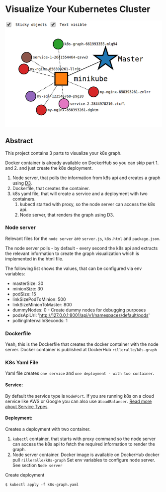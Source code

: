 # Visualize Your Kubernetes Cluster
![Image](k8s-graph.png)

## Abstract
This project contains 3 parts to visualize your k8s graph.

Docker container is already available on DockerHub so you can skip
part 1. and 2. and just create the k8s deployment.

1. Node server, that polls the information from k8s api and creates
a graph using [D3](https://d3js.org/).
2. Dockerfile, that creates the container.
3. k8s yaml file, that will create a service and a deployment with two containers.
    1. kubectl started with proxy, so the node server can
    access the k8s api.
    2. Node server, that renders the graph using D3.


### Node server
Relevant files for the `node server` are `server.js`, `k8s.html`
and `package.json`.

The node server polls - by default - every second the k8s api and
extracts the relevant information to create the graph visualization
which is implemented in the html file.

The following list shows the values,
that can be configured via env variables:

* masterSize: 30
* minionSize: 30
* podSize: 15
* linkSizePodToMinion: 500
* linkSizeMinionToMaster: 800
* dummyNodes: 0 - Create dummy nodes for debugging purposes
* podsApiUrl: 'http://127.0.0.1:8001/api/v1/namespaces/default/pods'
* pollingIntervalInSeconds: 1

### Dockerfile
Yeah, this is the Dockerfile that creates the docker container with
the node server. Docker container is published at DockerHub `rilleralle/k8s-graph`

### K8s Yaml File
Yaml file creates `one service` and `one deployment - with two container`.

#### Service:
By default the service type is `NodePort`.
If you are running k8s on a cloud service like AWS or Google
you can also use a`LoadBalancer`.
[Read more about Service Types](https://kubernetes.io/docs/concepts/services-networking/service/#publishing-services---service-types).

#### Deployment:
Creates a deployment with two container.

1. `kubectl` container, that starts with proxy command so
the node server can access the k8s api to fetch the required
information to render the graph.
2. Node server container. Docker image is available on DockerHub docker pull `rilleralle/k8s-graph`
 Set env variables to configure node server. See section `Node server`

Create deployment
```
$ kubectl apply -f k8s-graph.yaml
```